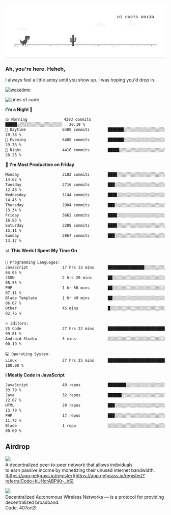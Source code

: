 
<div align="center">
    <img align="center" src="dino.gif">
</div>

### Ah, you're here. Heheh, 
I always feel a little antsy until you show up. I was hoping you'd drop in.

[![wakatime](https://wakatime.com/badge/user/8ad4afa2-1a56-40d1-a949-4663473915b6.svg)](https://wakatime.com/@mrepol742)

<!--START_SECTION:mrepol742-->
![Lines of code](https://img.shields.io/badge/From%20Hello%20World%20I%27ve%20Written-19.1%20million%20lines%20of%20code-blue)

**I'm a Night 🦉** 

```text
🌞 Morning                4393 commits        █████░░░░░░░░░░░░░░░░░░░░   20.19 % 
🌆 Daytime                6480 commits        ███████░░░░░░░░░░░░░░░░░░   29.78 % 
🌃 Evening                6480 commits        ███████░░░░░░░░░░░░░░░░░░   29.78 % 
🌙 Night                  4410 commits        █████░░░░░░░░░░░░░░░░░░░░   20.26 % 
```
📅 **I'm Most Productive on Friday** 

```text
Monday                   3182 commits        ████░░░░░░░░░░░░░░░░░░░░░   14.62 % 
Tuesday                  2716 commits        ███░░░░░░░░░░░░░░░░░░░░░░   12.48 % 
Wednesday                3144 commits        ████░░░░░░░░░░░░░░░░░░░░░   14.45 % 
Thursday                 2904 commits        ███░░░░░░░░░░░░░░░░░░░░░░   13.34 % 
Friday                   3662 commits        ████░░░░░░░░░░░░░░░░░░░░░   16.83 % 
Saturday                 3288 commits        ████░░░░░░░░░░░░░░░░░░░░░   15.11 % 
Sunday                   2867 commits        ███░░░░░░░░░░░░░░░░░░░░░░   13.17 % 
```


📊 **This Week I Spent My Time On** 

```text
💬 Programming Languages: 
JavaScript               17 hrs 33 mins      ████████████████░░░░░░░░░   64.05 % 
JSON                     2 hrs 20 mins       ██░░░░░░░░░░░░░░░░░░░░░░░   08.55 % 
PHP                      1 hr 56 mins        ██░░░░░░░░░░░░░░░░░░░░░░░   07.11 % 
Blade Template           1 hr 49 mins        ██░░░░░░░░░░░░░░░░░░░░░░░   06.67 % 
Other                    45 mins             █░░░░░░░░░░░░░░░░░░░░░░░░   02.76 % 

🔥 Editors: 
VS Code                  27 hrs 22 mins      █████████████████████████   99.81 % 
Android Studio           3 mins              ░░░░░░░░░░░░░░░░░░░░░░░░░   00.19 % 

💻 Operating System: 
Linux                    27 hrs 25 mins      █████████████████████████   100.00 % 
```

**I Mostly Code in JavaScript** 

```text
JavaScript               49 repos            ████████░░░░░░░░░░░░░░░░░   33.79 % 
Java                     32 repos            ██████░░░░░░░░░░░░░░░░░░░   22.07 % 
HTML                     20 repos            ███░░░░░░░░░░░░░░░░░░░░░░   13.79 % 
PHP                      17 repos            ███░░░░░░░░░░░░░░░░░░░░░░   11.72 % 
Blade                    1 repo              ░░░░░░░░░░░░░░░░░░░░░░░░░   00.69 % 
```




<!--END_SECTION:mrepol742-->

## Airdrop
<img src="https://app.getgrass.io/_next/image?url=%2Fimages%2Flogos%2Fgrass-logo-dark.png&w=1920&q=75"><br>
A decentralized peer-to-peer network that allows individuals<br> to earn passive income by monetizing their unused internet bandwidth.<br>
[https://app.getgrass.io/register](https://app.getgrass.io/register/?referralCode=kUHcrABPjKr-_hS) 

<img src="https://pbs.twimg.com/profile_images/1811363474284417025/3yGX3CjY_400x400.jpg" width="100"><br>
Decentralized Autonomous Wireless Networks — is a protocol for providing decentralized broadband.<br>
Code: 407ori2t
